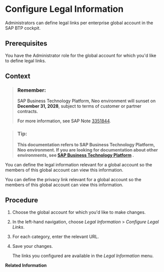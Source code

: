 <!-- copy6c3195266a9c4de990627dacd4766662 -->

# Configure Legal Information

Administrators can define legal links per enterprise global account in the SAP BTP cockpit.



<a name="copy6c3195266a9c4de990627dacd4766662__prereq_jtf_5db_tdb"/>

## Prerequisites

You have the Administrator role for the global account for which you'd like to define legal links.



## Context

> ### Remember:  
> SAP Business Technology Platform, Neo environment will sunset on **December 31, 2028**, subject to terms of customer or partner contracts.
> 
> For more information, see SAP Note [3351844](https://me.sap.com/notes/3351844).

> ### Tip:  
> **This documentation refers to SAP Business Technology Platform, Neo environment. If you are looking for documentation about other environments, see [SAP Business Technology Platform](https://help.sap.com/docs/btp/sap-business-technology-platform/sap-business-technology-platform?version=Cloud) .**

You can define the legal information relevant for a global account so the members of this global account can view this information.

You can define the privacy link relevant for a global account so the members of this global account can view this information.



## Procedure

1.  Choose the global account for which you'd like to make changes.

2.  In the left-hand navigation, choose *Legal Information* \> *Configure Legal Links*.

3.  For each category, enter the relevant URL.

4.  Save your changes.

    The links you configured are available in the *Legal Information* menu.


**Related Information**  


 <?sap-ot O2O class="- topic/link " href="b2a50bae5f22426ea876233e03a44bab.xml" text="" desc="" xtrc="link:2" xtrf="file:/home/builder/src/dita-all/jjq1673438782153/loio9fe952ba277c471bbad80cd40548bb84_en-US/src/content/localization/en-us/6c3195266a9c4de990627dacd4766662.xml" output-class="" outputTopicFile="file:/home/builder/tp.net.sf.dita-ot/2.3/plugins/com.elovirta.dita.markdown_1.3.0/xsl/dita2markdownImpl.xsl" ?> 

 <?sap-ot O2O class="- topic/link " href="4522503a44ef4230a803ebd9bfe1b28a.xml" text="" desc="" xtrc="link:4" xtrf="file:/home/builder/src/dita-all/jjq1673438782153/loio9fe952ba277c471bbad80cd40548bb84_en-US/src/content/localization/en-us/6c3195266a9c4de990627dacd4766662.xml" output-class="" outputTopicFile="file:/home/builder/tp.net.sf.dita-ot/2.3/plugins/com.elovirta.dita.markdown_1.3.0/xsl/dita2markdownImpl.xsl" ?> 

